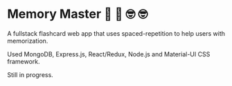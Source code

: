 # Memory Master :100: :100: 	:nerd_face: 	:nerd_face:

A fullstack flashcard web app that uses spaced-repetition to help users with memorization.

Used MongoDB, Express.js, React/Redux, Node.js and Material-UI CSS framework.

Still in progress.
